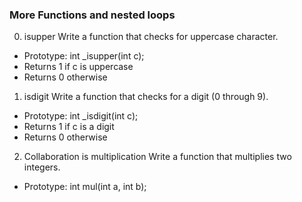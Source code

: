 ### More Functions and nested loops
0. isupper
Write a function that checks for uppercase character.

 - Prototype: int _isupper(int c);
 - Returns 1 if c is uppercase
 - Returns 0 otherwise

1. isdigit
Write a function that checks for a digit (0 through 9).

 - Prototype: int _isdigit(int c);
 - Returns 1 if c is a digit
 - Returns 0 otherwise

2. Collaboration is multiplication
Write a function that multiplies two integers.

 - Prototype: int mul(int a, int b);


